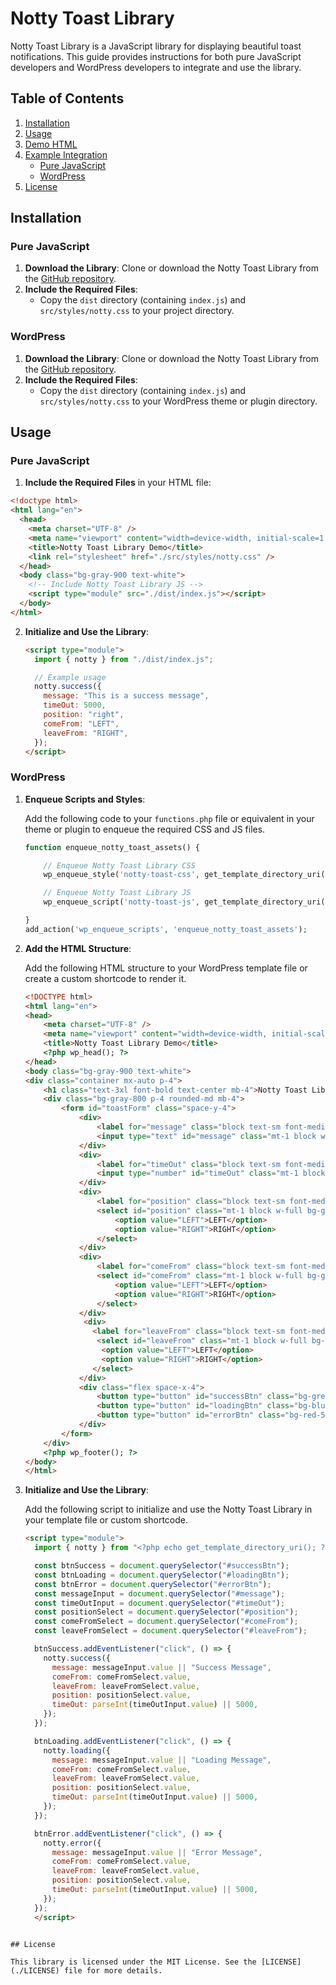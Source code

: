 # Notty Toast Library

Notty Toast Library is a JavaScript library for displaying beautiful toast notifications. This guide provides instructions for both pure JavaScript developers and WordPress developers to integrate and use the library.

## Table of Contents

1. [Installation](#installation)
2. [Usage](#usage)
3. [Demo HTML](#demo-html)
4. [Example Integration](#example-integration)
   - [Pure JavaScript](#pure-javascript)
   - [WordPress](#wordpress)
5. [License](#license)

## Installation

### Pure JavaScript

1. **Download the Library**: Clone or download the Notty Toast Library from the [GitHub repository](https://github.com/saarock/notty).
2. **Include the Required Files**:
   - Copy the `dist` directory (containing `index.js`) and `src/styles/notty.css` to your project directory.

### WordPress

1. **Download the Library**: Clone or download the Notty Toast Library from the [GitHub repository](https://github.com/saarock/notty).
2. **Include the Required Files**:
   - Copy the `dist` directory (containing `index.js`) and `src/styles/notty.css` to your WordPress theme or plugin directory.

## Usage

### Pure JavaScript

1. **Include the Required Files** in your HTML file:

```html
<!doctype html>
<html lang="en">
  <head>
    <meta charset="UTF-8" />
    <meta name="viewport" content="width=device-width, initial-scale=1.0" />
    <title>Notty Toast Library Demo</title>
    <link rel="stylesheet" href="./src/styles/notty.css" />
  </head>
  <body class="bg-gray-900 text-white">
    <!-- Include Notty Toast Library JS -->
    <script type="module" src="./dist/index.js"></script>
  </body>
</html>
```

2. **Initialize and Use the Library**:

   ```html
   <script type="module">
     import { notty } from "./dist/index.js";

     // Example usage
     notty.success({
       message: "This is a success message",
       timeOut: 5000,
       position: "right",
       comeFrom: "LEFT",
       leaveFrom: "RIGHT",
     });
   </script>
   ```

### WordPress

1. **Enqueue Scripts and Styles**:

   Add the following code to your `functions.php` file or equivalent in your theme or plugin to enqueue the required CSS and JS files.

   ```php
   function enqueue_notty_toast_assets() {

       // Enqueue Notty Toast Library CSS
       wp_enqueue_style('notty-toast-css', get_template_directory_uri() . '/path-to-your/notty.css');

       // Enqueue Notty Toast Library JS
       wp_enqueue_script('notty-toast-js', get_template_directory_uri() . '/path-to-your/dist/index.js', array(), false, true);

   }
   add_action('wp_enqueue_scripts', 'enqueue_notty_toast_assets');
   ```

2. **Add the HTML Structure**:

   Add the following HTML structure to your WordPress template file or create a custom shortcode to render it.

   ```html
   <!DOCTYPE html>
   <html lang="en">
   <head>
       <meta charset="UTF-8" />
       <meta name="viewport" content="width=device-width, initial-scale=1.0" />
       <title>Notty Toast Library Demo</title>
       <?php wp_head(); ?>
   </head>
   <body class="bg-gray-900 text-white">
   <div class="container mx-auto p-4">
       <h1 class="text-3xl font-bold text-center mb-4">Notty Toast Library Playground</h1>
       <div class="bg-gray-800 p-4 rounded-md mb-4">
           <form id="toastForm" class="space-y-4">
               <div>
                   <label for="message" class="block text-sm font-medium text-gray-300">Message</label>
                   <input type="text" id="message" class="mt-1 block w-full bg-gray-700 border border-gray-600 text-white py-2 px-3 rounded" placeholder="Enter toast message">
               </div>
               <div>
                   <label for="timeOut" class="block text-sm font-medium text-gray-300">Timeout (ms)</label>
                   <input type="number" id="timeOut" class="mt-1 block w-full bg-gray-700 border border-gray-600 text-white py-2 px-3 rounded" placeholder="Enter timeout">
               </div>
               <div>
                   <label for="position" class="block text-sm font-medium text-gray-300">Position</label>
                   <select id="position" class="mt-1 block w-full bg-gray-700 border border-gray-600 text-white py-2 px-3 rounded">
                       <option value="LEFT">LEFT</option>
                       <option value="RIGHT">RIGHT</option>
                   </select>
               </div>
               <div>
                   <label for="comeFrom" class="block text-sm font-medium text-gray-300">Come From</label>
                   <select id="comeFrom" class="mt-1 block w-full bg-gray-700 border border-gray-600 text-white py-2 px-3 rounded">
                       <option value="LEFT">LEFT</option>
                       <option value="RIGHT">RIGHT</option>
                   </select>
               </div>
                <div>
                  <label for="leaveFrom" class="block text-sm font-medium text-gray-300">Leave From</label>
                   <select id="leaveFrom" class="mt-1 block w-full bg-gray-700 border border-gray-600 text-white py-2 px-3 rounded">
                    <option value="LEFT">LEFT</option>
                    <option value="RIGHT">RIGHT</option>
                  </select>
               </div>
               <div class="flex space-x-4">
                   <button type="button" id="successBtn" class="bg-green-500 hover:bg-green-600 text-white py-2 px-4 rounded focus:outline-none">Success</button>
                   <button type="button" id="loadingBtn" class="bg-blue-500 hover:bg-blue-600 text-white py-2 px-4 rounded focus:outline-none">Loading</button>
                   <button type="button" id="errorBtn" class="bg-red-500 hover:bg-red-600 text-white py-2 px-4 rounded focus:outline-none">Error</button>
               </div>
           </form>
       </div>
       <?php wp_footer(); ?>
   </body>
   </html>
   ```

3. **Initialize and Use the Library**:

   Add the following script to initialize and use the Notty Toast Library in your template file or custom shortcode.

   ```html
   <script type="module">
     import { notty } from "<?php echo get_template_directory_uri(); ?>/path-to-your/dist/index.js";

     const btnSuccess = document.querySelector("#successBtn");
     const btnLoading = document.querySelector("#loadingBtn");
     const btnError = document.querySelector("#errorBtn");
     const messageInput = document.querySelector("#message");
     const timeOutInput = document.querySelector("#timeOut");
     const positionSelect = document.querySelector("#position");
     const comeFromSelect = document.querySelector("#comeFrom");
     const leaveFromSelect = document.querySelector("#leaveFrom");

     btnSuccess.addEventListener("click", () => {
       notty.success({
         message: messageInput.value || "Success Message",
         comeFrom: comeFromSelect.value,
         leaveFrom: leaveFromSelect.value,
         position: positionSelect.value,
         timeOut: parseInt(timeOutInput.value) || 5000,
       });
     });

     btnLoading.addEventListener("click", () => {
       notty.loading({
         message: messageInput.value || "Loading Message",
         comeFrom: comeFromSelect.value,
         leaveFrom: leaveFromSelect.value,
         position: positionSelect.value,
         timeOut: parseInt(timeOutInput.value) || 5000,
       });
     });

     btnError.addEventListener("click", () => {
       notty.error({
         message: messageInput.value || "Error Message",
         comeFrom: comeFromSelect.value,
         leaveFrom: leaveFromSelect.value,
         position: positionSelect.value,
         timeOut: parseInt(timeOutInput.value) || 5000,
       });
     });
     </script>
  ```

## License

This library is licensed under the MIT License. See the [LICENSE](./LICENSE) file for more details.
